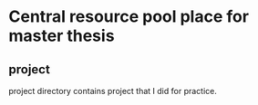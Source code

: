 # Central resource pool place for master thesis

## project
project directory contains project that I did for practice.
